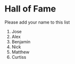 # Hall of Fame
Please add your name to this list

1. Jose
2. Alex
3. Benjamin
4. Nick
5. Matthew
6. Curtiss
